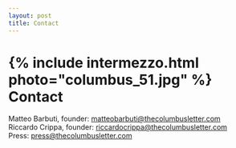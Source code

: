 ```yaml
---
layout: post
title: Contact
---
```

{% include intermezzo.html photo="columbus_51.jpg" %}
Contact
=======


Matteo Barbuti, founder: <a href="mailto:matteobarbuti@thecolumbusletter.com">matteobarbuti@thecolumbusletter.com</a><br>
Riccardo Crippa, founder: <a href="mailto:riccardocrippa@thecolumbusletter.com">riccardocrippa@thecolumbusletter.com</a><br>
Press: <a href="mailto:press@thecolumbusletter.com">press@thecolumbusletter.com </a>
